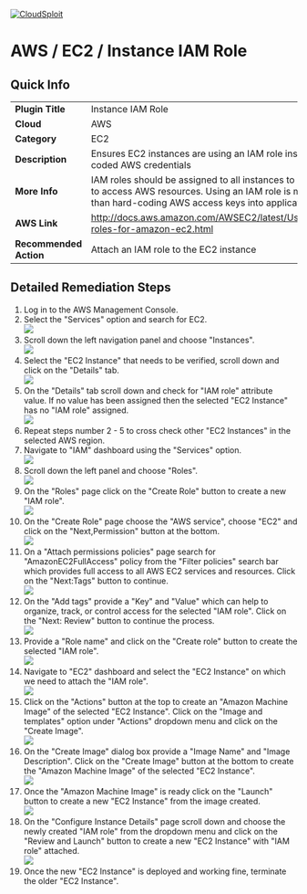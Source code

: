 [![CloudSploit](https://cloudsploit.com/img/logo-new-big-text-100.png "CloudSploit")](https://cloudsploit.com)

# AWS / EC2 / Instance IAM Role

## Quick Info

| | |
|-|-|
| **Plugin Title** | Instance IAM Role |
| **Cloud** | AWS |
| **Category** | EC2 |
| **Description** | Ensures EC2 instances are using an IAM role instead of hard-coded AWS credentials |
| **More Info** | IAM roles should be assigned to all instances to enable them to access AWS resources. Using an IAM role is more secure than hard-coding AWS access keys into application code. |
| **AWS Link** | http://docs.aws.amazon.com/AWSEC2/latest/UserGuide/iam-roles-for-amazon-ec2.html |
| **Recommended Action** | Attach an IAM role to the EC2 instance |

## Detailed Remediation Steps
1. Log in to the AWS Management Console.
2. Select the "Services" option and search for EC2. </br> <img src="/resources/aws/ec2/instance-iam-role/step2.png"/>
3. Scroll down the left navigation panel and choose "Instances". </br>  <img src="/resources/aws/ec2/instance-iam-role/step3.png"/>
4. Select the "EC2 Instance" that needs to be verified, scroll down and click on the "Details" tab. </br> <img src="/resources/aws/ec2/instance-iam-role/step4.png"/>
5. On the "Details" tab scroll down and check for "IAM role" attribute value. If no value has been assigned then the selected "EC2 Instance" has no "IAM role" assigned. </br> <img src="/resources/aws/ec2/instance-iam-role/step5.png"/>
6. Repeat steps number 2 - 5 to cross check other "EC2 Instances" in the selected AWS region.</br>
7. Navigate to "IAM" dashboard using the "Services" option.</br> <img src="/resources/aws/ec2/instance-iam-role/step7.png"/>
8. Scroll down the left panel and choose "Roles".</br> <img src="/resources/aws/ec2/instance-iam-role/step8.png"/>
9. On the "Roles" page click on the "Create Role" button to create a new "IAM role".</br> <img src="/resources/aws/ec2/instance-iam-role/step9.png"/>
10. On the "Create Role" page choose the "AWS service", choose "EC2" and click on the "Next,Permission" button at the bottom. </br> <img src="/resources/aws/ec2/instance-iam-role/step10.png"/>
11. On a "Attach permissions policies" page search for "AmazonEC2FullAccess" policy from the "Filter policies" search bar which provides full access to all AWS EC2 services and resources. Click on the "Next:Tags" button to continue. </br> <img src="/resources/aws/ec2/instance-iam-role/step11.png"/>
12. On the "Add tags" provide a "Key" and "Value" which can help to organize, track, or control access for the selected "IAM role". Click on the "Next: Review" button to continue the process. </br> <img src="/resources/aws/ec2/instance-iam-role/step12.png"/>
13. Provide a "Role name" and click on the "Create role" button to create the selected "IAM role".</br> <img src="/resources/aws/ec2/instance-iam-role/step13.png"/>
14. Navigate to "EC2" dashboard and select the "EC2 Instance" on which we need to attach the "IAM role".</br> <img src="/resources/aws/ec2/instance-iam-role/step14.png"/>
15. Click on the "Actions" button at the top to create an "Amazon Machine Image" of the selected "EC2 Instance". Click on the "Image and templates" option under "Actions" dropdown menu and click on the "Create Image".</br> <img src="/resources/aws/ec2/instance-iam-role/step15.png"/>
16. On the "Create Image" dialog box provide a "Image Name" and "Image Description". Click on the "Create Image" button at the bottom to create the "Amazon Machine Image" of the selected "EC2 Instance".</br> <img src="/resources/aws/ec2/instance-iam-role/step16.png"/>
17. Once the "Amazon Machine Image" is ready click on the "Launch" button to create a new "EC2 Instance" from the image created.</br> <img src="/resources/aws/ec2/instance-iam-role/step17.png"/>
18. On the "Configure Instance Details" page scroll down and choose the newly created "IAM role" from the dropdown menu and click on the "Review and Launch" button to create a new "EC2 Instance" with "IAM role" attached. </br> <img src="/resources/aws/ec2/instance-iam-role/step18.png"/>
19. Once the new "EC2 Instance" is deployed and working fine, terminate the older "EC2 Instance".</br>



